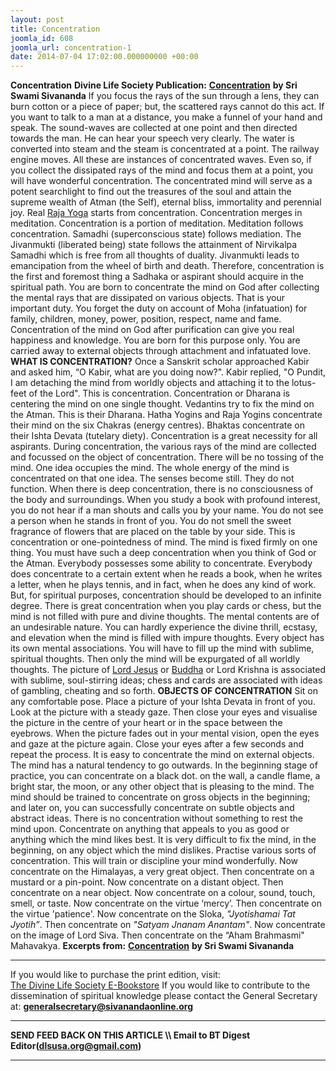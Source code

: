 ```yaml
---
layout: post
title: Concentration
joomla_id: 608
joomla_url: concentration-1
date: 2014-07-04 17:02:00.000000000 +00:00
---
```

**Concentration**
**Divine Life Society Publication:** [**Concentration**](http://www.dlshq.org/teachings/concentration.htm) **by Sri Swami Sivananda**
If you focus the rays of the sun through a lens, they can burn cotton or a piece of paper; but, the scattered rays cannot do this act. If you want to talk to a man at a distance, you make a funnel of your hand and speak. The sound-waves are collected at one point and then directed towards the man. He can hear your speech very clearly. The water is converted into steam and the steam is concentrated at a point. The railway engine moves. All these are instances of concentrated waves. Even so, if you collect the dissipated rays of the mind and focus them at a point, you will have wonderful concentration. The concentrated mind will serve as a potent searchlight to find out the treasures of the soul and attain the supreme wealth of Atman (the Self), eternal bliss, immortality and perennial joy.
Real [Raja Yoga](http://www.dlshq.org/teachings/rajayoga.htm) starts from concentration. Concentration merges in meditation. Concentration is a portion of meditation.
Meditation follows concentration. Samadhi (superconscious state) follows mediation. The Jivanmukti (liberated being) state follows the attainment of Nirvikalpa Samadhi which is free from all thoughts of duality. Jivanmukti leads to emancipation from the wheel of birth and death. Therefore, concentration is the first and foremost thing a Sadhaka or aspirant should acquire in the spiritual path.
You are born to concentrate the mind on God after collecting the mental rays that are dissipated on various objects. That is your important duty. You forget the duty on account of Moha (infatuation) for family, children, money, power, position, respect, name and fame.
Concentration of the mind on God after purification can give you real happiness and knowledge. You are born for this purpose only. You are carried away to external objects through attachment and infatuated love.
**WHAT IS CONCENTRATION?**
Once a Sanskrit scholar approached Kabir and asked him, “O Kabir, what are you doing now?". Kabir replied, "O Pundit, I am detaching the mind from worldly objects and attaching it to the lotus-feet of the Lord". This is concentration.
Concentration or Dharana is centering the mind on one single thought. Vedantins try to fix the mind on the Atman. This is their Dharana. Hatha Yogins and Raja Yogins concentrate their mind on the six Chakras (energy centres). Bhaktas concentrate on their Ishta Devata (tutelary diety). Concentration is a great necessity for all aspirants.
During concentration, the various rays of the mind are collected and focussed on the object of concentration. There will be no tossing of the mind. One idea occupies the mind. The whole energy of the mind is concentrated on that one idea. The senses become still. They do not function. When there is deep concentration, there is no consciousness of the body and surroundings.
When you study a book with profound interest, you do not hear if a man shouts and calls you by your name. You do not see a person when he stands in front of you. You do not smell the sweet fragrance of flowers that are placed on the table by your side. This is concentration or one-pointedness of mind. The mind is fixed firmly on one thing. You must have such a deep concentration when you think of God or the Atman.
Everybody possesses some ability to concentrate. Everybody does concentrate to a certain extent when he reads a book, when he writes a letter, when he plays tennis, and in fact, when he does any kind of work. But, for spiritual purposes, concentration should be developed to an infinite degree.
There is great concentration when you play cards or chess, but the mind is not filled with pure and divine thoughts. The mental contents are of an undesirable nature. You can hardly experience the divine thrill, ecstasy, and elevation when the mind is filled with impure thoughts. Every object has its own mental associations. You will have to fill up the mind with sublime, spiritual thoughts. Then only the mind will be expurgated of all worldly thoughts. The picture of [Lord Jesus](http://www.dlshq.org/saints/jesus.htm) or [Buddha](http://www.dlshq.org/saints/buddha.htm) or Lord Krishna is associated with sublime, soul-stirring ideas; chess and cards are associated with ideas of gambling, cheating and so forth.
**OBJECTS OF CONCENTRATION**
Sit on any comfortable pose. Place a picture of your Ishta Devata in front of you. Look at the picture with a steady gaze. Then close your eyes and visualise the picture in the centre of your heart or in the space between the eyebrows.
When the picture fades out in your mental vision, open the eyes and gaze at the picture again. Close your eyes after a few seconds and repeat the process.
It is easy to concentrate the mind on external objects. The mind has a natural tendency to go outwards. In the beginning stage of practice, you can concentrate on a black dot. on the wall, a candle flame, a bright star, the moon, or any other object that is pleasing to the mind.
The mind should be trained to concentrate on gross objects in the beginning; and later on, you can successfully concentrate on subtle objects and abstract ideas.
There is no concentration without something to rest the mind upon. Concentrate on anything that appeals to you as good or anything which the mind likes best. It is very difficult to fix the mind, in the beginning, on any object which the mind dislikes.
Practise various sorts of concentration. This will train or discipline your mind wonderfully. Now concentrate on the Himalayas, a very great object. Then concentrate on a mustard or a pin-point. Now concentrate on a distant object. Then concentrate on a near object. Now concentrate on a colour, sound, touch, smell, or taste. Now concentrate on the virtue ‘mercy’. Then concentrate on the virtue 'patience'. Now concentrate on the Sloka, _"Jyotishamai Tat Jyotih”_. Then concentrate on _"Satyam Jnanam Anantam"_. Now concentrate on the image of Lord Siva. Then concentrate on the “Aham Brahmasmi" Mahavakya.
**Excerpts from:**
[**Concentration**](http://www.dlshq.org/teachings/concentration.htm) **by Sri Swami Sivananda**
* * *  
If you would like to purchase the print edition, visit:   
[The Divine Life Society E-Bookstore](http://www.dlshq.org/download/download.htm)
If you would like to contribute to the dissemination of spiritual knowledge please contact the General Secretary at:
[**generalsecretary@sivanandaonline.org**](mailto:generalsecretary@sivanandaonline.org?subject=Contribution%20to%20Dissemination%20of%20Spiritual%20Knowledge)
* * *
**SEND FEED BACK ON THIS ARTICLE \\\ Email to BT Digest Editor[](mailto:dlsusa.org@gmail.com?subject=DLS%20Posts)(dlsusa.org@gmail.com)**
* * *
  
